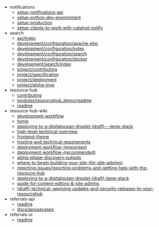 - notifications
  - [setup-notifications-api](notifications/setup-notifications-api)
  - [setup-python-dev-environment](notifications/setup-python-dev-environment)
  - [setup-production](notifications/setup-production)
  - [setup-clients-to-work-with-catalyst-notify](notifications/setup-clients-to-work-with-catalyst-notify)
- search
  - [api/index](search/api/index)
  - [development/configuration/apache-php](search/development/configuration/apache-php)
  - [development/configuration/index](search/development/configuration/index)
  - [development/configuration/search](search/development/configuration/search)
  - [development/configuration/docker](search/development/configuration/docker)
  - [development/search/index](search/development/search/index)
  - [project/contributing](search/project/contributing)
  - [project/specification](search/project/specification)
  - [project/deployment](search/project/deployment)
  - [project/alpha-mvp](search/project/alpha-mvp)
- resource-hub
  - [contributing](resource-hub/contributing)
  - [modules/resourcehub_demo/readme](resource-hub/modules/resourcehub_demo/readme)
  - [readme](resource-hub/readme)
- resource-hub-wiki
  - [development-workflow](resource-hub-wiki/development-workflow)
  - [home](resource-hub-wiki/home)
  - [deploying-to-a-digitalocean-droplet-(draft)---lemp-stack](resource-hub-wiki/deploying-to-a-digitalocean-droplet-(draft)---lemp-stack)
  - [high-level-technical-overview](resource-hub-wiki/high-level-technical-overview)
  - [frontend-theme](resource-hub-wiki/frontend-theme)
  - [hosting-and-technical-requirements](resource-hub-wiki/hosting-and-technical-requirements)
  - [deployment-workflow-(monorepo)](resource-hub-wiki/deployment-workflow-(monorepo))
  - [deployment-workflow-(recommended)](resource-hub-wiki/deployment-workflow-(recommended))
  - [alpha-phase-discovery-outputs](resource-hub-wiki/alpha-phase-discovery-outputs)
  - [where-to-begin-building-your-site-(for-site-admins)](resource-hub-wiki/where-to-begin-building-your-site-(for-site-admins))
  - [reporting-issues/reporting-problems-and-getting-help-with-the-resrouce-hub](resource-hub-wiki/reporting-issues/reporting-problems-and-getting-help-with-the-resrouce-hub)
  - [deploying-to-a-digitalocean-droplet-(draft)-lamp-stack](resource-hub-wiki/deploying-to-a-digitalocean-droplet-(draft)-lamp-stack)
  - [guide-for-content-editors-&-site-admins](resource-hub-wiki/guide-for-content-editors-&-site-admins)
  - [(draft)-technical:-applying-updates-and-security-releases-to-your-resourcehub](resource-hub-wiki/(draft)-technical:-applying-updates-and-security-releases-to-your-resourcehub)
- referrals-api
  - [readme](referrals-api/readme)
  - [docs/apiusecases](referrals-api/docs/apiusecases)
- referrals-ui
  - [readme](referrals-ui/readme)
